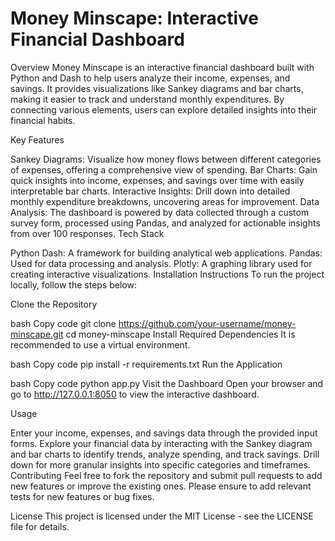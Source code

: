 # Money Minscape: Interactive Financial Dashboard
Overview
Money Minscape is an interactive financial dashboard built with Python and Dash to help users analyze their income, expenses, and savings. It provides visualizations like Sankey diagrams and bar charts, making it easier to track and understand monthly expenditures. By connecting various elements, users can explore detailed insights into their financial habits.

Key Features

Sankey Diagrams: Visualize how money flows between different categories of expenses, offering a comprehensive view of spending.
Bar Charts: Gain quick insights into income, expenses, and savings over time with easily interpretable bar charts.
Interactive Insights: Drill down into detailed monthly expenditure breakdowns, uncovering areas for improvement.
Data Analysis: The dashboard is powered by data collected through a custom survey form, processed using Pandas, and analyzed for actionable insights from over 100 responses.
Tech Stack

Python
Dash: A framework for building analytical web applications.
Pandas: Used for data processing and analysis.
Plotly: A graphing library used for creating interactive visualizations.
Installation Instructions
To run the project locally, follow the steps below:

Clone the Repository

bash
Copy code
git clone https://github.com/your-username/money-minscape.git
cd money-minscape
Install Required Dependencies
It is recommended to use a virtual environment.

bash
Copy code
pip install -r requirements.txt
Run the Application

bash
Copy code
python app.py
Visit the Dashboard
Open your browser and go to http://127.0.0.1:8050 to view the interactive dashboard.

Usage

Enter your income, expenses, and savings data through the provided input forms.
Explore your financial data by interacting with the Sankey diagram and bar charts to identify trends, analyze spending, and track savings.
Drill down for more granular insights into specific categories and timeframes.
Contributing
Feel free to fork the repository and submit pull requests to add new features or improve the existing ones. Please ensure to add relevant tests for new features or bug fixes.

License
This project is licensed under the MIT License - see the LICENSE file for details.
